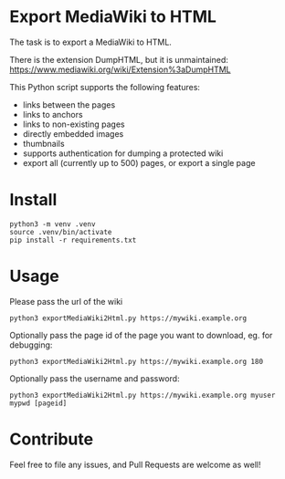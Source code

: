 Export MediaWiki to HTML
========================

The task is to export a MediaWiki to HTML.

There is the extension DumpHTML, but it is unmaintained: https://www.mediawiki.org/wiki/Extension%3aDumpHTML

This Python script supports the following features:

* links between the pages
* links to anchors
* links to non-existing pages
* directly embedded images
* thumbnails
* supports authentication for dumping a protected wiki
* export all (currently up to 500) pages, or export a single page

Install
=======

    python3 -m venv .venv
    source .venv/bin/activate
    pip install -r requirements.txt

Usage
=====

Please pass the url of the wiki

    python3 exportMediaWiki2Html.py https://mywiki.example.org

Optionally pass the page id of the page you want to download, eg. for debugging:

    python3 exportMediaWiki2Html.py https://mywiki.example.org 180

Optionally pass the username and password:

    python3 exportMediaWiki2Html.py https://mywiki.example.org myuser mypwd [pageid]

Contribute
==========

Feel free to file any issues, and Pull Requests are welcome as well!
